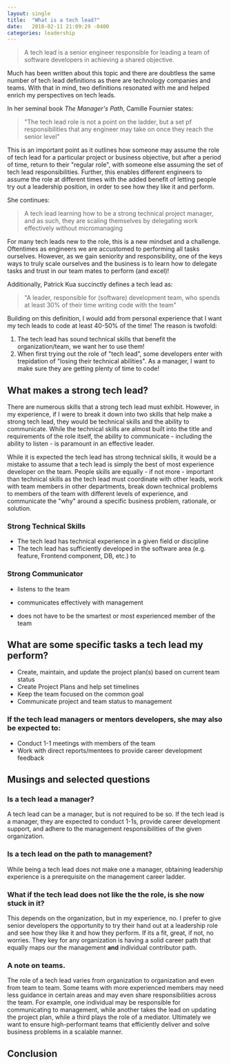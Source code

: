 ```yaml
---
layout: single
title:  "What is a tech lead?"
date:   2018-02-11 21:09:29 -0400
categories: leadership
---
```

> A tech lead is a senior engineer responsible for leading a team of software developers in achieving a shared objective.

Much has been written about this topic and there are doubtless the same number of tech lead definitions as there are technology companies and teams. With that in mind, two definitions resonated with me and helped enrich my perspectives on tech leads.

In her seminal book _The Manager's Path_, Camille Fournier states:
>"The tech lead role is not a point on the ladder, but a set pf responsibilities that any engineer
>may take on once they reach the senior level"

This is an important point as it outlines how someone may assume the role of tech lead for a particular project or business objective, but after a period of time, return to their "regular role", with someone else assuming the set of tech lead responsibilities. Further, this enables different engineers to assume the role at different times with the added benefit of letting people try out a leadership position, in order to see how they like it and perform.

She continues:

> A tech lead learning how to be a strong technical project manager, and as such, they are scaling themselves by delegating work effectively without micromanaging

For many tech leads new to the role, this is a new mindset and a challenge.  Oftentimes as engineers we are accustomed to performing all tasks ourselves.  However, as we gain seniority and responsibility, one of the keys ways to truly scale ourselves and the business is to learn how to delegate tasks and trust in our team mates to perform (and excel)!

Additionally, Patrick Kua succinctly defines a tech lead as:
>"A leader, responsible for (software) development team, who spends at least 30% of their time writing code with the team"

Building on this definition, I would add from personal experience that I want my tech leads to code at least 40-50% of the time! The reason is twofold:
1. The tech lead has sound technical skills that benefit the organization/team, we want her to use them!
2. When first trying out the role of "tech lead", some developers enter with trepidation of "losing their technical abilities".  As a manager, I want to make sure they are getting plenty of time to code!


## What makes a strong tech lead?
There are numerous skills that a strong tech lead must exhibit.  However, in my experience, if I were to break it down into two skills that help make a strong tech lead, they would be technical skills and the ability to communicate. While the technical skills are almost built into the title and requirements of the role itself, the ability to communicate - including the ability to listen - is paramount in an effective leader.

While it is expected the tech lead has strong technical skills, it would be a mistake to assume that a tech lead is simply the best of most experience developer on the team. People skills are equally - if not more - important than technical skills as the tech lead must coordinate with other leads, work with team members in other departments, break down technical problems to members of the team with different levels of experience, and communicate the "why" around a specific business problem, rationale, or solution.  

### Strong Technical Skills
- The tech lead has technical experience in a given field or discipline
- The tech lead has sufficiently developed in the software area (e.g. feature, Frontend component, DB, etc.) to

### Strong Communicator  
- listens to the team
- communicates effectively with management

- does not have to be the smartest or most experienced member of the team

## What are some specific tasks a tech lead my perform?
- Create, maintain, and update the project plan(s) based on current team status
- Create Project Plans and help set timelines
- Keep the team focused on the common goal
- Communicate project and team status to management

### If the tech lead managers or mentors developers, she may also be expected to:
- Conduct 1-1 meetings with members of the team
- Work with direct reports/mentees to provide career development feedback

## Musings and selected questions

### Is a tech lead a manager?
A tech lead can be a manager, but is not required to be so. If the tech lead is a manager, they are expected to conduct 1-1s, provide career development support, and adhere to the management responsibilities of the given organization.  

### Is a tech lead on the path to management?
While being a tech lead does not make one a manager, obtaining leadership experience is a prerequisite on the management career ladder.

### What if the tech lead does not like the the role, is she now stuck in it?
This depends on the organization, but in my experience, no. I prefer to give senior developers the opportunity to try their hand out at a leadership role and see how they like it and how they perform. If its a fit, great, if not, no worries. They key for any organization is having a solid career path that equally maps our the management **and** individual contributor path.

### A note on teams.
The role of a tech lead varies from organization to organization and even from team to team.  Some teams with more experienced members may need less guidance in certain areas and may even share responsibilities across the team. For example, one individual may be responsible for communicating to management, while another takes the lead on updating the project plan, while a third plays the role of a mediator. Ultimately we want to ensure high-performant teams that efficiently deliver and solve business problems in a scalable manner.  

## Conclusion
